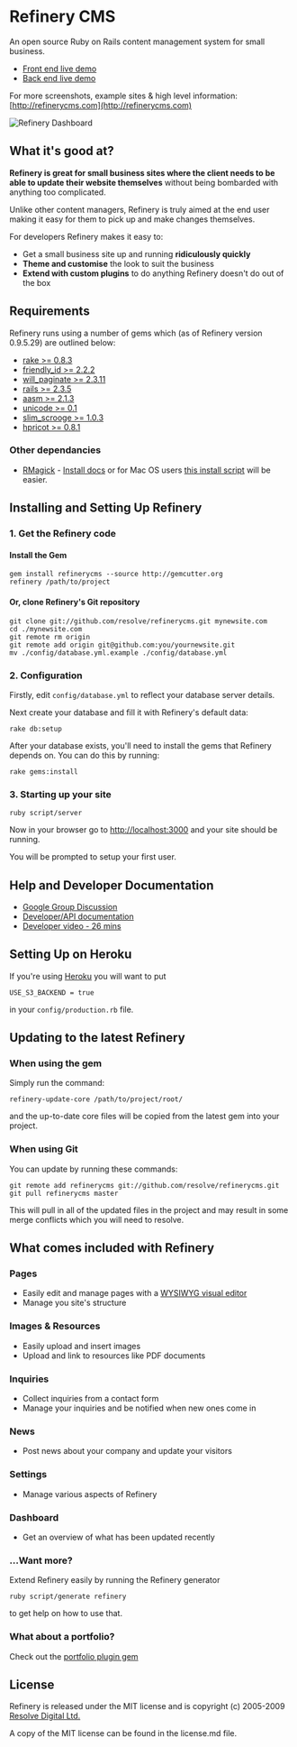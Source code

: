 # Refinery CMS

An open source Ruby on Rails content management system for small business.

* [Front end live demo ](http://demo.refinerycms.com)
* [Back end live demo ](http://demo.refinerycms.com/admin)

For more screenshots, example sites & high level information: [http://refinerycms.com](http://refinerycms.com)

![Refinery Dashboard](http://refinerycms.com/system/images/0000/0576/dashboard.png)

## What it's good at?

__Refinery is great for small business sites where the client needs to be able to update their website themselves__ without being bombarded with anything too complicated.

Unlike other content managers, Refinery is truly aimed at the end user making it easy for them to pick up and make changes themselves.

For developers Refinery makes it easy to:

* Get a small business site up and running __ridiculously quickly__
* __Theme and customise__ the look to suit the business
* __Extend with custom plugins__ to do anything Refinery doesn't do out of the box

## Requirements

Refinery runs using a number of gems which (as of Refinery version 0.9.5.29) are outlined below:

* [rake >= 0.8.3](http://gemcutter.org/gems/rake)
* [friendly_id >= 2.2.2](http://gemcutter.org/gems/friendly_id)
* [will_paginate >= 2.3.11](http://gemcutter.org/gems/will_paginate)
* [rails >= 2.3.5](http://gemcutter.org/gems/rails)
* [aasm >= 2.1.3](http://gemcutter.org/gems/aasm)
* [unicode >= 0.1](http://gemcutter.org/gems/unicode)
* [slim_scrooge >= 1.0.3](http://gemcutter.org/gems/slim_scrooge)
* [hpricot >= 0.8.1](http://gemcutter.org/gems/hpricot)

### Other dependancies

* [RMagick](http://github.com/rmagick/rmagick) - [Install docs](http://rmagick.rubyforge.org/install-faq.html) or for
Mac OS users [this install script](http://github.com/maddox/magick-installer) will be easier.

## Installing and Setting Up Refinery

### 1. Get the Refinery code

#### Install the Gem

    gem install refinerycms --source http://gemcutter.org
    refinery /path/to/project

#### Or, clone Refinery's Git repository

    git clone git://github.com/resolve/refinerycms.git mynewsite.com
    cd ./mynewsite.com
    git remote rm origin
    git remote add origin git@github.com:you/yournewsite.git
    mv ./config/database.yml.example ./config/database.yml

### 2. Configuration

Firstly, edit ``config/database.yml`` to reflect your database server details.

Next create your database and fill it with Refinery's default data:

    rake db:setup

After your database exists, you'll need to install the gems that Refinery depends on. You can do this by running:

    rake gems:install

### 3. Starting up your site

    ruby script/server

Now in your browser go to [http://localhost:3000](http://localhost:3000) and your site should be running.

You will be prompted to setup your first user.

## Help and Developer Documentation

* [Google Group Discussion](http://groups.google.com/group/refinery-cms)
* [Developer/API documentation](http://api.refinerycms.org)
* [Developer video - 26 mins](http://refinerycms.com/pages/for-developers)

## Setting Up on Heroku

If you're using [Heroku](http://heroku.com/) you will want to put

    USE_S3_BACKEND = true
  
in your ``config/production.rb`` file.

## Updating to the latest Refinery

### When using the gem

Simply run the command:

    refinery-update-core /path/to/project/root/

and the up-to-date core files will be copied from the latest gem into your project.

### When using Git

You can update by running these commands:

    git remote add refinerycms git://github.com/resolve/refinerycms.git
    git pull refinerycms master

This will pull in all of the updated files in the project and may result in some merge conflicts which you will need to resolve.

## What comes included with Refinery

### Pages

* Easily edit and manage pages with a [WYSIWYG visual editor](http://www.wymeditor.org/)
* Manage you site's structure

### Images & Resources

* Easily upload and insert images
* Upload and link to resources like PDF documents

### Inquiries

* Collect inquiries from a contact form
* Manage your inquiries and be notified when new ones come in

### News

* Post news about your company and update your visitors

### Settings

* Manage various aspects of Refinery

### Dashboard

* Get an overview of what has been updated recently
  
### ...Want more?

Extend Refinery easily by running the Refinery generator

    ruby script/generate refinery
  
to get help on how to use that.

### What about a portfolio?

Check out the [portfolio plugin gem](http://github.com/resolve/portfolio)

## License

Refinery is released under the MIT license and is copyright (c) 2005-2009 [Resolve Digital Ltd.](http://www.resolvedigital.co.nz)

A copy of the MIT license can be found in the license.md file.